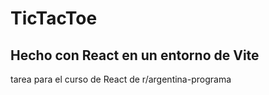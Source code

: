 # TicTacToe
 
## Hecho con React en un entorno de Vite

tarea para el curso de React de r/argentina-programa
